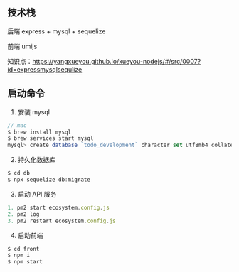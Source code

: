 ## 技术栈

后端 express + mysql + sequelize

前端 umijs

知识点：https://yangxueyou.github.io/xueyou-nodejs/#/src/0007?id=expressmysqlsequlize

## 启动命令

1. 安装 mysql

```js
// mac
$ brew install mysql
$ brew services start mysql
mysql> create database `todo_development` character set utf8mb4 collate utf8mb4_croatian_ci;
```

2. 持久化数据库 

```js
$ cd db
$ npx sequelize db:migrate
```

3. 启动 API 服务

```js
1. pm2 start ecosystem.config.js
2. pm2 log
3. pm2 restart ecosystem.config.js
```

4. 启动前端

```js
$ cd front
$ npm i
$ npm start
```
